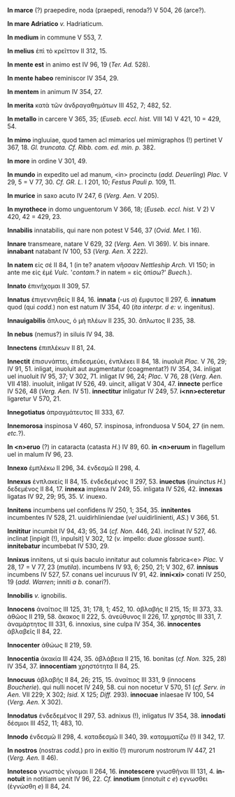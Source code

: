 **In marce** (?) praepedire, noda (praepedi, renoda?) V 504, 26 (arce?).

**In mare Adriatico** *v.* Hadriaticum.

**In medium** in commune V 553, 7.

**In melius** ἐπὶ τὸ κρεῖττον II 312, 15.

**In mente est** in animo est IV 96, 19 (*Ter. Ad.* 528).

**In mente habeo** reminiscor IV 354, 29.

**In mentem** in animum IV 354, 27.

**In merita** κατὰ τῶν ἀνδραγαθημάτων III 452, 7; 482, 52.

**In metallo** in carcere V 365, 35; (*Euseb. eccl. hist.* VIII 14) V
421, 10 = 429, 54.

**In mimo** ingluuiae, quod tamen acl mimarios uel mimigraphos (!)
pertinet V 367, 18. *Gl. truncata. Cf. Ribb. com. ed. min. p.* 382.

**In more** in ordine V 301, 49.

**In mundo** in expedito uel ad manum, \<in\> procinctu (*add.
Deuerling*) *Plac.* V 29, 5 = V 77, 30. *Cf. GR. L.* I 201, 10; *Festus
Pauli p.* 109, 11.

**In murice** in saxo acuto IV 247, 6 (*Verg. Aen.* V 205).

**In myrothece** in domo unguentorum V 366, 18; (*Euseb. eccl. hist.* V
2) V 420, 42 = 429, 23.

**Innabilis** innatabilis, qui nare non potest V 546, 37 (*Ovid. Met.* I
16).

**Innare** transmeare, natare V 629, 32 (*Verg. Aen.* VI 369). *V.*
bis innare. **innabant** natabant IV 100, 53 (*Verg. Aen.* X 222).

**In natem** εἰς σέ II 84, 1 (in te? anatem νῆσσαν *Nettleship Arch.* VI
150; in ante me εἰς ἐμέ *Vulc.* '*contam.*? in natem = εἰς ὀπίσω?'
*Buech.*).

**Innato** ἐπινήχομαι II 309, 57.

**Innatus** ἐπιγεννηθείς II 84, 16. **in­nata** (-us *a*) ἔμφυτος II 297,
6. **innatum** quod (qui *codd.*) non est natum IV 354, 40 (*ita
interpr. d e: v.* ingenitus).

**Innauigabilis** ἄπλους, ὁ μὴ πλέων II 235, 30. ἄπλωτος II 235, 38.

**In nebus** (nemus?) in siluis IV 94, 38.

**Innectens** ἐπιπλέκων II 81, 24.

**Innectit** ἐπισυνάπτει, ἐπιδεσμεύει, ἐνπλέκει II 84, 18. inuoluit
*Plac.* V 76, 29; IV 91, 51. inligat, inuoluit aut augmentatur
(coagmentat?) IV 354, 34. inligat uel inuoluit IV 95, 37; V 302, 71.
inligat IV 96, 24; *Plac.* V 76, 28 (*Verg. Aen.* VII 418). inuoluit,
inligat IV 526, 49. uincit, alligat V 304, 47. **innecte** perfice IV
526, 48 (*Verg. Aen.* IV 51). **innectitur** inligatur IV 249, 57.
**i\<nn\>ecteretur** ligaretur V 570, 21.

**Innegotiatus** ἀπραγμάτευτος III 333, 67.

**Innemorosa** inspinosa V 460, 57. inspinosa, infronduosa V 504, 27 (in
nem. *etc.*?).

**In \<n\>eruo** (?) in cataracta (catasta *H.*) IV 89, 60. **in
\<n\>eruum** in flagellum uel in malum IV 96, 23.

**Innexo** ἐμπλέκω II 296, 34. ἐνδεσμῶ II 298, 4.

**Innexus** ἐνπλακείς II 84, 15. ἐνδεδεμένος II 297, 53. **inuectus**
(inuinctus *H.*) δεδεμένος II 84, 17. **innexa** implexa IV 249, 55.
inligata IV 526, 42. **innexas** ligatas IV 92, 29; 95, 35. *V.* inuexo.

**Innitens** incumbens uel confidens IV 250, 1; 354, 35. **innitentes**
incumbentes IV 528, 21. uuidirhliniendae (*vel* uuidirlinienti, *AS.*) V
366, 51.

**Innititur** incumbit IV 94, 43; 95, 34 (*cf. Non.* 446, 24). inclinat
IV 527, 46. inclinat [inpigit (!), inpulsit] V 302, 12 (*v.* impello:
*duae glossae* sunt). **innitebatur** incumbebat IV 530, 29.

**Innixus** innitens, ut si quis baculo innitatur aut columnis
fabrica\<e\> *Plac.* V 28, 17 = V 77, 23 (*mutila*). incumbens IV 93, 6;
250, 21; V 302, 67. **innisus** incumbens IV 527, 57. conans uel
incuruus IV 91, 42. **inni\<xi\>** conati IV 250, 19 (*add. Warren*;
inniti *a b.* conari?).

**Innobilis** *v.* ignobilis.

**Innocens** ἀναίτιος III 125, 31; 178, 1; 452, 10. ἀβλαβής II 215, 15;
III 373, 33. ἀθῶος II 219, 58. ἄκακος II 222, 5. ἀνεύθυνος II 226, 17.
χρηστός III 331, 7. ἀναμάρτητος III 331, 6. innoxius, sine culpa IV 354,
36. **innocentes** ἀβλαβεῖς II 84, 22.

**Innocenter** ἀθώως II 219, 59.

**Innocentia** ἀκακία III 424, 35. ἀβλάβεια II 215, 16. bonitas (*cf.*
*Non.* 325, 28) IV 354, 37. **innocentiam** χρηστότητα II 84, 25.

**Innocuus** ἀβλαβής II 84, 26; 215, 15. ἀναίτιος III 331, 9 (innocens
*Boucherie*). qui nulli nocet IV 249, 58. cui non nocetur V 570, 51
(*cf. Serv. in Aen.* VII 229; X 302; *Isid.* X 125; *Diff.* 293).
**innocuae** inlaesae IV 100, 54 (*Verg. Aen.* X 302).

**Innodatus** ἐνδεδεμένος II 297, 53. adnixus (!), inligatus IV 354, 38.
**innodati** δέσμιοι III 452, 11; 483, 10.

**Innodo** ἐνδεσμῶ II 298, 4. καταδεσμῶ II 340, 39. καταμματίζω (!) II
342, 17.

**In nostros** (nostras *codd.*) pro in exitio (!) murorum nostrorum IV
447, 21 (*Verg. Aen.* II 46).

**Innotesco** γνωστὸς γίνομαι II 264, 16. **innotescere** γνωσθῆναι III
131, 4. **in­notuit** in notitiam uenit IV 96, 22. *Cf.* **innotium**
(innotuit *c e*) εγνωσθει (ἐγνώσθη *e*) II 84, 24.
